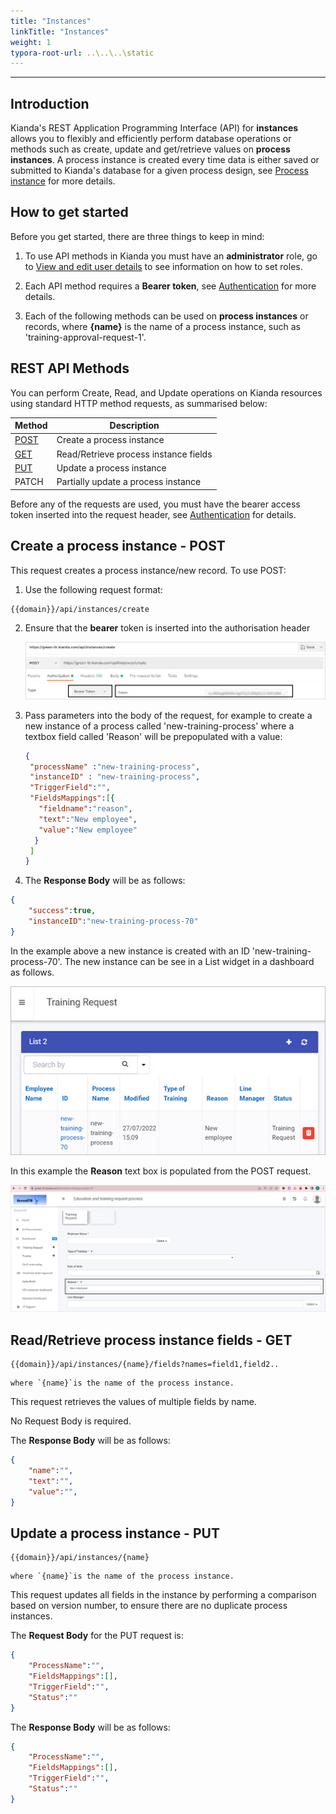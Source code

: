 ```yaml
---
title: "Instances"
linkTitle: "Instances"
weight: 1
typora-root-url: ..\..\..\static
---
```


---
Introduction
---

Kianda's REST Application Programming Interface (API) for **instances** allows you to flexibly and efficiently perform database operations or methods such as create, update and get/retrieve values on **process instances**. A process instance is created every time data is either saved or submitted to Kianda's database for a given process design, see [Process instance](/docs/platform/application-designer/process/process-instance/) for more details.



## How to get started

Before you get started, there are three things to keep in mind:

1. To use API methods in Kianda you must have an **administrator** role, go to [View and edit user details](/docs/platform/administration/users/) to see information on how to set roles.

2. Each API method requires a **Bearer token**, see [Authentication](/docs/apis/authentication/) for more details.

3. Each of the following methods can be used on **process instances** or records, where **{name}** is the name of a process instance, such as 'training-approval-request-1'.

   


## REST API Methods
You can perform Create, Read, and Update operations on Kianda resources using standard HTTP method requests, as summarised below:

| Method                                       | Description                           |
| -------------------------------------------- | ------------------------------------- |
| [POST](#create-a-process-instance-post)      | Create a process instance             |
| [GET](#read/retrieve-a-process-instance-get) | Read/Retrieve process instance fields |
| [PUT](#update-a-process-instance-put)        | Update a process instance             |
| PATCH                                        | Partially update a process instance   |

Before any of the requests are used, you must have the bearer access token inserted into the request header, see [Authentication](/docs/apis/authentication/) for details.



## Create a process instance - POST

This request creates a process instance/new record. To use POST:

1. Use the following request format:

```
{{domain}}/api/instances/create
```

2. Ensure that the **bearer** token is inserted into the authorisation header

   ![Create instance example](/images/create-instance.jpg)

3. Pass parameters into the body of the request, for example to create a new instance of a process called 'new-training-process' where a textbox field called 'Reason' will be prepopulated with a value:

   ```json
   {
    "processName" :"new-training-process",
    "instanceID" : "new-training-process",
    "TriggerField":"",
    "FieldsMappings":[{
      "fieldname":"reason",
      "text":"New employee",
      "value":"New employee"
     }
    ]
   }
   ```

4. The **Response Body** will be as follows:

```json
{
	"success":true,
	"instanceID":"new-training-process-70"
}
```

In the example above a new instance is created with an ID 'new-training-process-70'. The new instance can be see in a List widget in a dashboard as follows.

![New instance example using Instance API](/images/instance-api-example.jpg)

In this example the **Reason** text box is populated from the POST request.

![New training process instance with field populated](/images/new-training-process-70.jpg)



## Read/Retrieve process instance fields - GET

```
{{domain}}/api/instances/{name}/fields?names=field1,field2..
```

	where `{name}`is the name of the process instance.

This request retrieves the values of multiple fields by name.

No Request Body is required.

The **Response Body** will be as follows:

```json
{
	"name":"",
	"text":"",
	"value":"",
}
```



## Update a process instance - PUT

```
{{domain}}/api/instances/{name}
```

	where `{name}`is the name of the process instance.

This request updates all fields in the instance by performing a comparison based on version number, to ensure there are no duplicate process instances.

The **Request Body** for the PUT request is:

```json
{
	"ProcessName":"",
	"FieldsMappings":[],
	"TriggerField":"",
	"Status":""
}
```

The **Response Body** will be as follows:

```json
{
	"ProcessName":"",
	"FieldsMappings":[],
	"TriggerField":"",
	"Status":""
}
```







